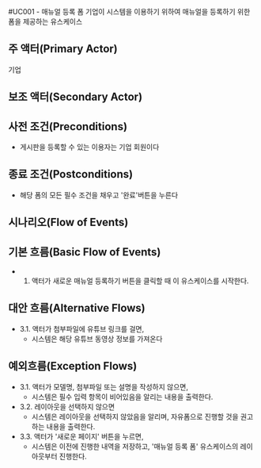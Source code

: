 #UC001 - 매뉴얼 등록 폼
기업이 시스템을 이용하기 위하여 매뉴얼을 등록하기 위한 폼을 제공하는 유스케이스

## 주 액터(Primary Actor)
기업

## 보조 액터(Secondary Actor)

## 사전 조건(Preconditions)
- 게시판을 등록할 수 있는 이용자는 기업 회원이다

## 종료 조건(Postconditions)
- 해당 폼의 모든 필수 조건을 채우고 '완료'버튼을 누른다

## 시나리오(Flow of Events)

## 기본 흐름(Basic Flow of Events)
- 1. 액터가 새로운 매뉴얼 등록하기 버튼을 클릭할 때 이 유스케이스를 시작한다.


## 대안 흐름(Alternative Flows)
- 3.1. 액터가 첨부파일에 유튜브 링크를 걸면,
    - 시스템은 해당 유튜브 동영상 정보를 가져온다

## 예외흐름(Exception Flows)
- 3.1. 액터가 모델명, 첨부파일 또는 설명을 작성하지 않으면, 
    - 시스템은 필수 입력 항목이 비어있음을 알리는 내용을 출력한다.
- 3.2. 레이아웃을 선택하지 않으면
    - 시스템은 레이아웃을 선택하지 않았음을 알리며, 자유폼으로 진행할 것을 권고하는 내용을 출력한다.
- 3.3. 액터가 '새로운 페이지' 버튼을 누르면,
    - 시스템은 이전에 진행한 내역을 저장하고, '매뉴얼 등록 폼' 유스케이스의 레이아웃부터 진행한다.
